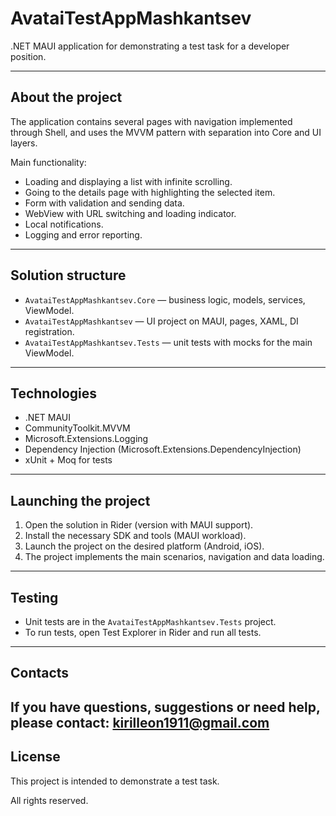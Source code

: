 # AvataiTestAppMashkantsev

.NET MAUI application for demonstrating a test task for a developer position.

---

## About the project

The application contains several pages with navigation implemented through Shell, and uses the MVVM pattern with separation into Core and UI layers.

Main functionality:
- Loading and displaying a list with infinite scrolling.
- Going to the details page with highlighting the selected item.
- Form with validation and sending data.
- WebView with URL switching and loading indicator.
- Local notifications.
- Logging and error reporting.

---

## Solution structure

- `AvataiTestAppMashkantsev.Core` — business logic, models, services, ViewModel.
- `AvataiTestAppMashkantsev` — UI project on MAUI, pages, XAML, DI registration.
- `AvataiTestAppMashkantsev.Tests` — unit tests with mocks for the main ViewModel.

---

## Technologies

- .NET MAUI
- CommunityToolkit.MVVM
- Microsoft.Extensions.Logging
- Dependency Injection (Microsoft.Extensions.DependencyInjection)
- xUnit + Moq for tests

---

## Launching the project

1. Open the solution in Rider (version with MAUI support).
2. Install the necessary SDK and tools (MAUI workload).
3. Launch the project on the desired platform (Android, iOS).
4. The project implements the main scenarios, navigation and data loading.

---

## Testing

- Unit tests are in the `AvataiTestAppMashkantsev.Tests` project.
- To run tests, open Test Explorer in Rider and run all tests.

---

## Contacts

If you have questions, suggestions or need help, please contact:
kirilleon1911@gmail.com
---

## License

This project is intended to demonstrate a test task.

All rights reserved.
